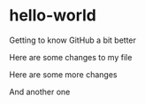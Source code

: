 # hello-world
Getting to know GitHub a bit better

Here are some changes to my file

Here are some more changes

And another one
